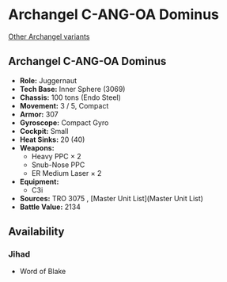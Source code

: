 # Archangel C-ANG-OA Dominus 

[Other Archangel variants](../archangel.md) 

## Archangel C-ANG-OA Dominus 

- **Role:** Juggernaut 
- **Tech Base:** Inner Sphere (3069) 
- **Chassis:** 100 tons (Endo Steel) 
- **Movement:** 3 / 5, Compact 
- **Armor:** 307 
- **Gyroscope:** Compact Gyro 
- **Cockpit:** Small 
- **Heat Sinks:** 20 (40) 
- **Weapons:** 
  - Heavy PPC × 2 
  - Snub-Nose PPC 
  - ER Medium Laser × 2 
- **Equipment:** 
  - C3i 
- **Sources:** TRO 3075 , [Master Unit List](Master Unit List) 
- **Battle Value:** 2134 

## Availability 

### Jihad 

- Word of Blake 

